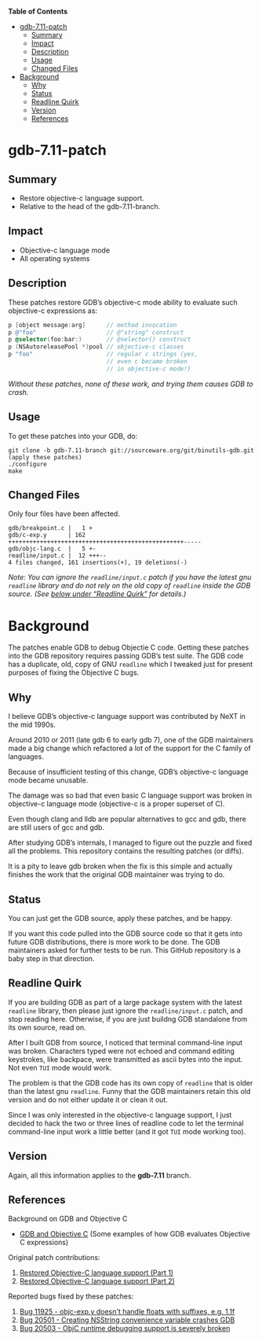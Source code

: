 <!-- markdown-toc start - Don't edit this section. Run M-x markdown-toc-refresh-toc -->
**Table of Contents**

- [gdb-7.11-patch](#gdb-711-patch)
    - [Summary](#summary)
    - [Impact](#impact)
    - [Description](#description)
    - [Usage](#usage)
    - [Changed Files](#changed-files)
- [Background](#background)
    - [Why](#why)
    - [Status](#status)
    - [Readline Quirk](#readline-quirk)
    - [Version](#version)
    - [References](#references)

<!-- markdown-toc end -->

# gdb-7.11-patch


## Summary

* Restore objective-c language support.
* Relative to the head of the gdb-7.11-branch.


## Impact

* Objective-c language mode
* All operating systems


## Description

These patches restore GDB’s objective-c mode ability to evaluate such
objective-c expressions as:

```objective-c
p [object message:arg]      // method invocation
p @"foo"                    // @"string" construct
p @selector(foo:bar:)       // @selector() construct
p (NSAutoreleasePool *)pool // objective-c classes
p "foo"                     // regular c strings (yes,
                            // even c became broken
                            // in objective-c mode!)
```
*Without these patches, none of these work, and trying them causes GDB to crash.*

## Usage

To get these patches into your GDB, do:

```
git clone -b gdb-7.11-branch git://sourceware.org/git/binutils-gdb.git
(apply these patches)
./configure
make
```


## Changed Files

Only four files have been affected.

```
gdb/breakpoint.c |   1 +
gdb/c-exp.y      | 162 ++++++++++++++++++++++++++++++++++++++++++++++++++-----
gdb/objc-lang.c  |   5 +-
readline/input.c |  12 +++--
4 files changed, 161 insertions(+), 19 deletions(-)
```

*Note: You can ignore the `readline/input.c` patch if you have the
latest gnu `readline` library and do not rely on the old copy of
`readline` inside the GDB source. (See [below under “Readline
Quirk”](#readlinequirk) for details.)*


# Background

The patches enable GDB to debug Objectie C code. Getting these patches
into the GDB repository requires passing GDB’s test suite. The GDB
code has a duplicate, old, copy of GNU `readline` which I tweaked just
for present purposes of fixing the Objective C bugs.


## Why

I believe GDB’s objective-c language support was contributed by
NeXT in the mid 1990s.

Around 2010 or 2011 (late gdb 6 to early gdb 7), one of the GDB
maintainers made a big change which refactored a lot of the support
for the C family of languages.

Because of insufficient testing of this change, GDB’s objective-c
language mode became unusable.

The damage was so bad that even basic C language support was broken in
objective-c language mode (objective-c is a proper superset of C).

Even though clang and lldb are popular alternatives to gcc and gdb,
there are still users of gcc and gdb.

After studying GDB’s internals, I managed to figure out the puzzle and
fixed all the problems. This repository contains the resulting patches
(or diffs).

It is a pity to leave gdb broken when the fix is this simple and
actually finishes the work that the original GDB maintainer was trying
to do.


## Status

You can just get the GDB source, apply these patches, and be happy.

If you want this code pulled into the GDB source code so that it gets
into future GDB distributions, there is more work to be done. The GDB
maintainers asked for further tests to be run. This GitHub repository
is a baby step in that direction.


## Readline Quirk

If you are building GDB as part of a large package system with the
latest `readline` library, then please just ignore the
`readline/input.c` patch, and stop reading here. Otherwise, if you are
just buildng GDB standalone from its own source, read on.

After I built GDB from source, I noticed that terminal command-line
input was broken. Characters typed were not echoed and command editing
keystrokes, like backpace, were transmitted as ascii bytes into the
input. Not even `TUI` mode would work.

The problem is that the GDB code has its own copy of `readline` that
is older than the latest gnu `readline`. Funny that the GDB
maintainers retain this old version and do not either update it or
clean it out.

Since I was only interested in the objective-c language support, I
just decided to hack the two or three lines of readline code to let
the terminal command-line input work a little better (and it got `TUI`
mode working too).


## Version

Again, all this information applies to the **gdb-7.11** branch.


## References

Background on GDB and Objective C

* [GDB and Objective C](https://sourceware.org/ml/gdb-patches/2016-09/msg00170.html) (Some examples of how GDB evaluates Objective C expressions)

Original patch contributions:

1. [Restored Objective-C language support (Part 1)](https://sourceware.org/ml/gdb-patches/2016-09/msg00100.html)
1. [Restored Objective-C language support (Part 2)](https://sourceware.org/ml/gdb-patches/2016-09/msg00382.html)

Reported bugs fixed by these patches:

1. [Bug 11925 - objc-exp.y doesn't handle floats with suffixes, e.g. 1.1f](https://sourceware.org/bugzilla/show_bug.cgi?id=11925)
1. [Bug 20501 - Creating NSString convenience variable crashes GDB](https://sourceware.org/bugzilla/show_bug.cgi?id=20501)
1. [Bug 20503 - ObjC runtime debugging support is severely broken](https://sourceware.org/bugzilla/show_bug.cgi?id=20503)

